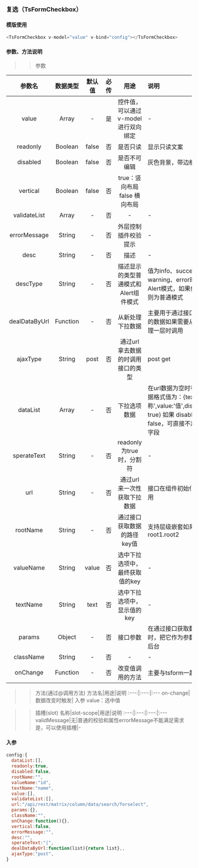 ### 复选（TsFormCheckbox）  


#### 模版使用
```javascript
<TsFormCheckbox v-model="value" v-bind="config"></TsFormCheckbox>
```

#### 参数、方法说明


>> 参数


参数名|数据类型|默认值|必传|用途|说明
:---:|:---:|:---:|:---:|:---:|:---|
value|Array|-|是|控件值，可以通过v-model进行双向绑定|-
readonly|Boolean|false|否|是否只读|显示只读文案
disabled|Boolean|false|否|是否不可编辑|灰色背景，带边框样式
vertical|Boolean|false|否|true：竖向布局  false 横向布局
validateList|Array|-|否|-|-
errorMessage|String|-|否|外层控制插件校验提示|-
desc|String|-|否|描述|-
descType|String|-|否|描述显示的类型普通模式和Alert组件模式|值为info、success、warning、error时为Alert模式，如果值为空则为普通模式
dealDataByUrl|Function|-|否|从新处理下拉数据|主要用于通过接口获取的数据如果需要从新处理一层时调用
ajaxType|String|post|否|通过url拿去数据的时调用接口的类型|post get
dataList|Array|-|否|下拉选项数据|在url数据为空时有效,数据格式值为：{text:'名称',value:'值',disabled: true} 如果 disabled 为false，可直接不加这个字段
sperateText|String|-|否|readonly为true时，分割符|-
url|String|-|否|通过url来一次性获取下拉数据|接口在组件初始化时调用
rootName|String|-|否|通过接口获取数据的路径key值|支持层级嵌套如果 root1.root2
valueName|String|value|否|选中下拉选项中，最终获取值的key|-
textName|String|text|否|选中下拉选项中，显示值的key|-
params|Object|-|否|接口参数|在通过接口获取数据时，把它作为参数带入后台
className|String|-|否|-|-
onChange|Function|-|否|改变值调用的方法|主要与tsform一起使用

>>  方法(通过@调用方法)
 方法名|用途|说明
:---:|:---:|:---
on-change|数据改变时触发| 入参 value：选中值

>>  插槽(slot)
 名称|slot-scope|用途|说明
:---:|:---:|:---:|:---
validMessage|无|普通的校验和属性errorMessage不能满足需求是，可以使用插槽|-

#### 入参

```javascript
config:{
  dataList:[],
  readonly:true,
  disabled:false,
  rootName:"",
  valueName:"id",
  textName:"name",
  value:[],
  validateList:[],
  url:"/api/rest/matrix/column/data/search/forselect",
  params:{},
  className:"",
  onChange:function(){},
  vertical:false,
  errorMessage:"",
  desc:"",
  sperateText:"|",
  dealDataByUrl:function(list){return list},,
  ajaxType:"post",
}
```
